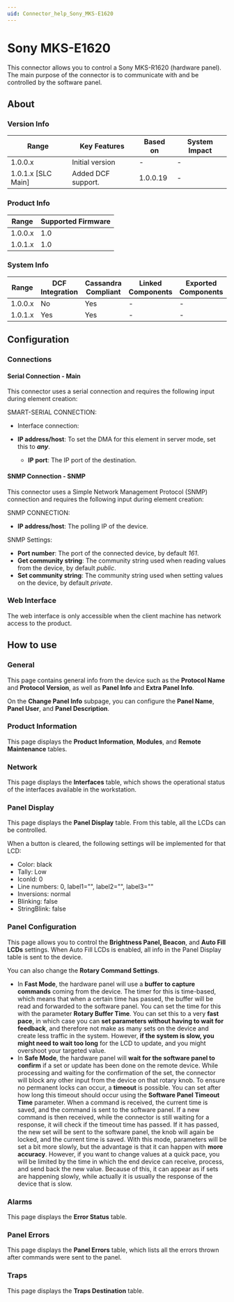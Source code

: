 ```yaml
---
uid: Connector_help_Sony_MKS-E1620
---
```


# Sony MKS-E1620

This connector allows you to control a Sony MKS-R1620 (hardware panel). The main purpose of the connector is to communicate with and be controlled by the software panel.

## About

### Version Info

| **Range**            | **Key Features**   | **Based on** | **System Impact** |
|----------------------|--------------------|--------------|-------------------|
| 1.0.0.x              | Initial version    | \-           | \-                |
| 1.0.1.x \[SLC Main\] | Added DCF support. | 1.0.0.19     | \-                |

### Product Info

| **Range** | **Supported Firmware** |
|-----------|------------------------|
| 1.0.0.x   | 1.0                    |
| 1.0.1.x   | 1.0                    |

### System Info

| **Range** | **DCF Integration** | **Cassandra Compliant** | **Linked Components** | **Exported Components** |
|-----------|---------------------|-------------------------|-----------------------|-------------------------|
| 1.0.0.x   | No                  | Yes                     | \-                    | \-                      |
| 1.0.1.x   | Yes                 | Yes                     | \-                    | \-                      |

## Configuration

### Connections

#### Serial Connection - Main

This connector uses a serial connection and requires the following input during element creation:

SMART-SERIAL CONNECTION:

- Interface connection:

- **IP address/host**: To set the DMA for this element in server mode, set this to ***any***.
  - **IP port**: The IP port of the destination.

#### SNMP Connection - SNMP

This connector uses a Simple Network Management Protocol (SNMP) connection and requires the following input during element creation:

SNMP CONNECTION:

- **IP address/host**: The polling IP of the device.

SNMP Settings:

- **Port number**: The port of the connected device, by default *161*.
- **Get community string**: The community string used when reading values from the device, by default *public*.
- **Set community string**: The community string used when setting values on the device, by default *private*.

### Web Interface

The web interface is only accessible when the client machine has network access to the product.

## How to use

### General

This page contains general info from the device such as the **Protocol Name** and **Protocol Version**, as well as **Panel Info** and **Extra Panel Info**.

On the **Change Panel Info** subpage, you can configure the **Panel Name**, **Panel User**, and **Panel Description**.

### Product Information

This page displays the **Product Information**, **Modules**, and **Remote Maintenance** tables.

### Network

This page displays the **Interfaces** table, which shows the operational status of the interfaces available in the workstation.

### Panel Display

This page displays the **Panel Display** table. From this table, all the LCDs can be controlled.

When a button is cleared, the following settings will be implemented for that LCD:

- Color: black
- Tally: Low
- IconId: 0
- Line numbers: 0, label1="", label2="", label3=""
- Inversions: normal
- Blinking: false
- StringBlink: false

### Panel Configuration

This page allows you to control the **Brightness Panel, Beacon**, and **Auto Fill LCDs** settings. When Auto Fill LCDs is enabled, all info in the Panel Display table is sent to the device.

You can also change the **Rotary Command Settings**.

- In **Fast Mode**, the hardware panel will use a **buffer** **to capture commands** coming from the device.
  The timer for this is time-based, which means that when a certain time has passed, the buffer will be read and forwarded to the software panel. You can set the time for this with the parameter **Rotary Buffer Time**.
  You can set this to a very **fast pace**, in which case you can **set parameters without having to wait for feedback**, and therefore not make as many sets on the device and create less traffic in the system. However, **if the system is slow, you might need to wait too long** for the LCD to update, and you might overshoot your targeted value.
- In **Safe Mode**, the hardware panel will **wait for the software panel to confirm** if a set or update has been done on the remote device. While processing and waiting for the confirmation of the set, the connector will block any other input from the device on that rotary knob.
  To ensure no permanent locks can occur, a **timeout** is possible. You can set after how long this timeout should occur using the **Software Panel Timeout Time** parameter. When a command is received, the current time is saved, and the command is sent to the software panel. If a new command is then received, while the connector is still waiting for a response, it will check if the timeout time has passed. If it has passed, the new set will be sent to the software panel, the knob will again be locked, and the current time is saved.
  With this mode, parameters will be set a bit more slowly, but the advantage is that it can happen with **more accuracy**. However, if you want to change values at a quick pace, you will be limited by the time in which the end device can receive, process, and send back the new value. Because of this, it can appear as if sets are happening slowly, while actually it is usually the response of the device that is slow.

### Alarms

This page displays the **Error Status** table.

### Panel Errors

This page displays the **Panel Errors** table, which lists all the errors thrown after commands were sent to the panel.

### Traps

This page displays the **Traps Destination** table.
